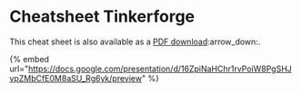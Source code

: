 # Cheatsheet Tinkerforge

This cheat sheet is also available as a [PDF download](https://docs.google.com/presentation/d/16ZpiNaHChr1rvPoiW8PgSHJvpZMbCfE0M8aSU\_Rg6yk/export/pdf):arrow\_down:.

{% embed url="https://docs.google.com/presentation/d/16ZpiNaHChr1rvPoiW8PgSHJvpZMbCfE0M8aSU_Rg6yk/preview" %}

